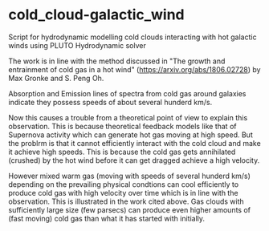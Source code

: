 # cold_cloud-galactic_wind
Script for hydrodynamic modelling cold clouds interacting with hot galactic winds using PLUTO Hydrodynamic solver

The work is in line with the method discussed in "The growth and entrainment of cold gas in a hot wind" (https://arxiv.org/abs/1806.02728) by Max Gronke and S. Peng Oh.

Absorption and Emission lines of spectra from cold gas around galaxies indicate they possess speeds of about several hunderd km/s. 

Now this causes a trouble from a theoretical point of view to explain this observation. This is because theoretical feedback models like that of Supernova activity which can generate hot gas moving at high speed. But the problrm is that it cannot efficiently interact with the cold cloud and make it achieve high speeds. This is because the cold gas gets annihilated (crushed) by the hot wind before it can get dragged achieve a high velocity. 

However mixed warm gas (moving with speeds of several hunderd km/s) depending on the prevailing physical condtions can cool efficiently to produce cold gas with high velocity over time which is in line with the observation. This is illustrated in the work cited above. Gas clouds with sufficiently large size (few parsecs) can produce even higher amounts of (fast moving) cold gas than what it has started with initially.
